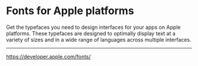 # Fonts for Apple platforms

Get the typefaces you need to design interfaces for your apps on Apple platforms. These typefaces are designed to optimally display text at a variety of sizes and in a wide range of languages across multiple interfaces.

---

https://developer.apple.com/fonts/
